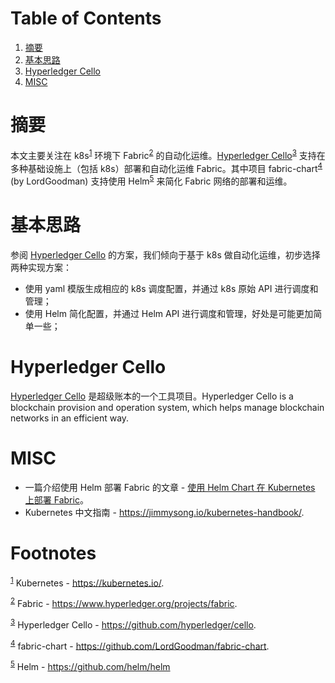 
# Table of Contents

1.  [摘要](#org79400d3)
2.  [基本思路](#orgfc233c9)
3.  [Hyperledger Cello](#org9b83e54)
4.  [MISC](#orgf38dda4)



<a id="org79400d3"></a>

# 摘要

本文主要关注在 k8s<sup><a id="fnr.1" class="footref" href="#fn.1">1</a></sup> 环境下 Fabric<sup><a id="fnr.2" class="footref" href="#fn.2">2</a></sup> 的自动化运维。[Hyperledger Cello](https://github.com/hyperledger/cello)<sup><a id="fnr.3" class="footref" href="#fn.3">3</a></sup> 支持在多种基础设施上（包括 k8s）部署和自动化运维 Fabric。其中项目 fabric-chart<sup><a id="fnr.4" class="footref" href="#fn.4">4</a></sup> (by LordGoodman) 支持使用 Helm<sup><a id="fnr.5" class="footref" href="#fn.5">5</a></sup> 来简化 Fabric 网络的部署和运维。


<a id="orgfc233c9"></a>

# 基本思路

参阅 [Hyperledger Cello](https://github.com/hyperledger/cello) 的方案，我们倾向于基于 k8s 做自动化运维，初步选择两种实现方案：

-   使用 yaml 模版生成相应的 k8s 调度配置，并通过 k8s 原始 API 进行调度和管理；
-   使用 Helm 简化配置，并通过 Helm API 进行调度和管理，好处是可能更加简单一些；


<a id="org9b83e54"></a>

# Hyperledger Cello

[Hyperledger Cello](https://github.com/hyperledger/cello) 是超级账本的一个工具项目。Hyperledger Cello is a blockchain provision and operation system, which helps manage blockchain networks in an efficient way. 


<a id="orgf38dda4"></a>

# MISC

-   一篇介绍使用 Helm 部署 Fabric 的文章 - [使用 Helm Chart 在 Kubernetes 上部署 Fabric](https://github.com/hainingzhang/articles/blob/master/fabric_helm/helmChartForFabric.pdf)。
-   Kubernetes 中文指南 - <https://jimmysong.io/kubernetes-handbook/>.


# Footnotes

<sup><a id="fn.1" href="#fnr.1">1</a></sup> Kubernetes - <https://kubernetes.io/>.

<sup><a id="fn.2" href="#fnr.2">2</a></sup> Fabric - <https://www.hyperledger.org/projects/fabric>.

<sup><a id="fn.3" href="#fnr.3">3</a></sup> Hyperledger Cello - <https://github.com/hyperledger/cello>.

<sup><a id="fn.4" href="#fnr.4">4</a></sup> fabric-chart - <https://github.com/LordGoodman/fabric-chart>.

<sup><a id="fn.5" href="#fnr.5">5</a></sup> Helm - <https://github.com/helm/helm>

